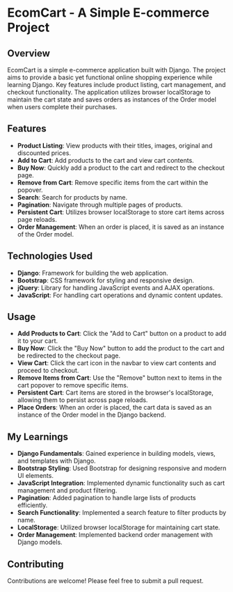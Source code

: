 # EcomCart - A Simple E-commerce Project

## Overview

EcomCart is a simple e-commerce application built with Django. The project aims to provide a basic yet functional online shopping experience while learning Django. Key features include product listing, cart management, and checkout functionality. The application utilizes browser localStorage to maintain the cart state and saves orders as instances of the Order model when users complete their purchases.
## Features

- **Product Listing**: View products with their titles, images, original and discounted prices.
- **Add to Cart**: Add products to the cart and view cart contents.
- **Buy Now**: Quickly add a product to the cart and redirect to the checkout page.
- **Remove from Cart**: Remove specific items from the cart within the popover.
- **Search**: Search for products by name.
- **Pagination**: Navigate through multiple pages of products.
- **Persistent Cart**: Utilizes browser localStorage to store cart items across page reloads.
- **Order Management**: When an order is placed, it is saved as an instance of the Order model.

## Technologies Used

- **Django**: Framework for building the web application.
- **Bootstrap**: CSS framework for styling and responsive design.
- **jQuery**: Library for handling JavaScript events and AJAX operations.
- **JavaScript**: For handling cart operations and dynamic content updates.


## Usage
- **Add Products to Cart**: Click the "Add to Cart" button on a product to add it to your cart.
- **Buy Now**: Click the "Buy Now" button to add the product to the cart and be redirected to the checkout page.
- **View Cart**: Click the cart icon in the navbar to view cart contents and proceed to checkout.
- **Remove Items from Cart**: Use the "Remove" button next to items in the cart popover to remove specific items.
- **Persistent Cart**: Cart items are stored in the browser's localStorage, allowing them to persist across page reloads.
- **Place Orders**: When an order is placed, the cart data is saved as an instance of the Order model in the Django backend.

## My Learnings
- **Django Fundamentals**: Gained experience in building models, views, and templates with Django.
- **Bootstrap Styling**: Used Bootstrap for designing responsive and modern UI elements.
- **JavaScript Integration**: Implemented dynamic functionality such as cart management and product filtering.
- **Pagination**: Added pagination to handle large lists of products efficiently.
- **Search Functionality**: Implemented a search feature to filter products by name.
- **LocalStorage**: Utilized browser localStorage for maintaining cart state.
- **Order Management**: Implemented backend order management with Django models.

## Contributing
Contributions are welcome! Please feel free to submit a pull request.
